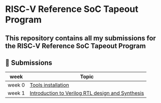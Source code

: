 # RISC‑V Reference SoC Tapeout Program

## This repository contains all my submissions for the RISC‑V Reference SoC Tapeout Program

## 📌 Submissions

| week   | Topic                                   |
|-------|----------------------------------------|
| week 0 | [Tools installation](week0)             |
| week 1 | [Introduction to Verilog RTL design and Synthesis](week1) |


